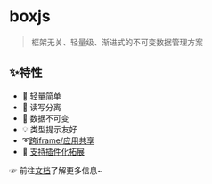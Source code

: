 # boxjs

> 框架无关、轻量级、渐进式的不可变数据管理方案


## ✨特性

+ 🎈 轻量简单
+ 📝 读写分离
+ 📌 数据不可变
+ 💡 类型提示友好
+ ➰[跨iframe/应用共享](https://keylenn.github.io/boxjs/#/advanced?id=🗳-共享box)
+ 🔩 [支持插件化拓展](https://keylenn.github.io/boxjs/#/advanced?id=🛠-插件机制)



☞ 前往[文档](https://keylenn.github.io/boxjs/#/base)了解更多信息~
